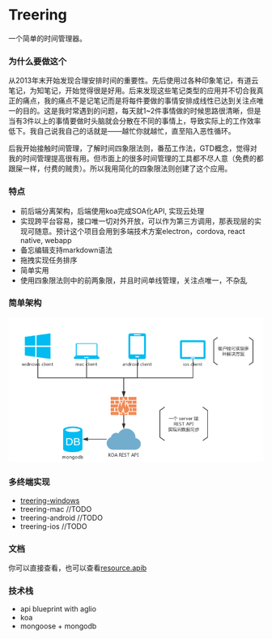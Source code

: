 # Treering

一个简单的时间管理器。

### 为什么要做这个

从2013年末开始发现合理安排时间的重要性。先后使用过各种印象笔记，有道云笔记，为知笔记，开始觉得很是好用。后来发现这些笔记类型的应用并不切合我真正的痛点，我的痛点不是记笔记而是将每件要做的事情安排成线性已达到关注点唯一的目的。这是我时常遇到的问题，每天就1~2件事情做的时候思路很清晰，但是当有3件以上的事情要做时头脑就会分散在不同的事情上，导致实际上的工作效率低下。我自己说我自己的话就是——越忙你就越忙，直至陷入恶性循环。

后我开始接触时间管理，了解时间四象限法则，番茄工作法，GTD概念，觉得对我的时间管理提高很有用。但市面上的很多时间管理的工具都不尽人意（免费的都跟屎一样，付费的贼贵）。所以我用简化的四象限法则创建了这个应用。

### 特点

* 前后端分离架构，后端使用koa完成SOA化API, 实现云处理
* 实现跨平台容易，接口唯一切对外开放，可以作为第三方调用，那表现层的实现可随意。预计这个项目会用到多端技术方案electron，cordova, react native, webapp
* 备忘编辑支持markdown语法
* 拖拽实现任务排序
* 简单实用 
* 使用四象限法则中的前两象限，并且时间单线管理，关注点唯一，不杂乱

### 简单架构

![解决方案](./solution.png)



### 多终端实现

* [treering-windows](https://github.com/shangxinbo/treering-windows)
* treering-mac //TODO
* treering-android //TODO
* treering-ios  //TODO

### 文档

你可以直接查看，也可以查看[resource.apib](./resource.apib)

### 技术栈

* api blueprint  with aglio
* koa
* mongoose + mongodb